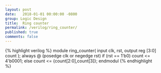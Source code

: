 ```yaml
---
layout: post
date:   2018-01-01 00:00:00 -0800
group: Logic Design
title:  Ring counter
permalink: /verilog/ring_counter/
published: true
comments: false
---
```


{% highlight verilog %}
module ring_counter( 
  input clk, rst,
  output reg [3:0] count
);
always @ (posedge clk or negedge rst)
if      (rst == 1'b0)   count <= 4'b0001;
else                    count <= {count[2:0],count[3]}; 
endmodul
{% endhighlight %}
